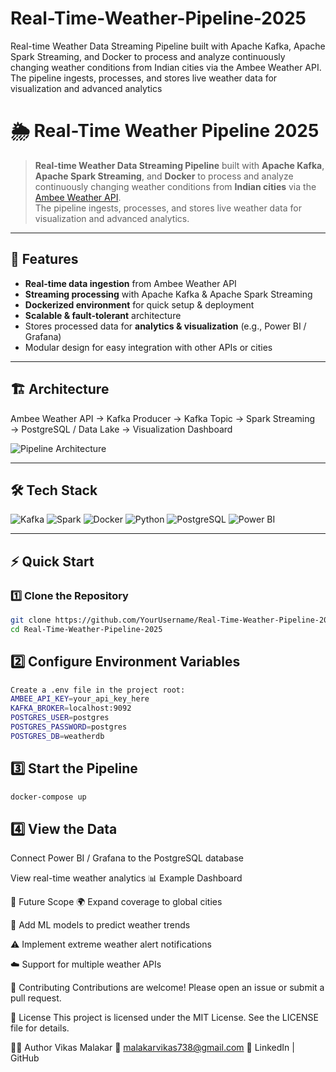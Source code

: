 # Real-Time-Weather-Pipeline-2025
  
Real-time Weather Data Streaming Pipeline built with Apache Kafka, Apache Spark Streaming, and Docker to process and analyze continuously changing weather conditions from Indian cities via the Ambee Weather API. The pipeline ingests, processes, and stores live weather data for visualization and advanced analytics
# 🌦️ Real-Time Weather Pipeline 2025

> **Real-time Weather Data Streaming Pipeline** built with **Apache Kafka**, **Apache Spark Streaming**, and **Docker** to process and analyze continuously changing weather conditions from **Indian cities** via the [Ambee Weather API](https://www.getambee.com/).  
> The pipeline ingests, processes, and stores live weather data for visualization and advanced analytics.

---

## 🚀 Features

- **Real-time data ingestion** from Ambee Weather API
- **Streaming processing** with Apache Kafka & Apache Spark Streaming
- **Dockerized environment** for quick setup & deployment
- **Scalable & fault-tolerant** architecture
- Stores processed data for **analytics & visualization** (e.g., Power BI / Grafana)
- Modular design for easy integration with other APIs or cities

---

## 🏗️ Architecture

Ambee Weather API → Kafka Producer → Kafka Topic → Spark Streaming → PostgreSQL / Data Lake → Visualization Dashboard

![Pipeline Architecture](docs/images/architecture.png)

---

## 🛠️ Tech Stack

![Kafka](https://img.shields.io/badge/Apache%20Kafka-000000?style=for-the-badge&logo=apachekafka&logoColor=white)
![Spark](https://img.shields.io/badge/Apache%20Spark-E25A1C?style=for-the-badge&logo=apachespark&logoColor=white)
![Docker](https://img.shields.io/badge/Docker-2496ED?style=for-the-badge&logo=docker&logoColor=white)
![Python](https://img.shields.io/badge/Python-3776AB?style=for-the-badge&logo=python&logoColor=white)
![PostgreSQL](https://img.shields.io/badge/PostgreSQL-4169E1?style=for-the-badge&logo=postgresql&logoColor=white)
![Power BI](https://img.shields.io/badge/Power%20BI-F2C811?style=for-the-badge&logo=powerbi&logoColor=black)

---

## ⚡ Quick Start

### 1️⃣ Clone the Repository
```bash
git clone https://github.com/YourUsername/Real-Time-Weather-Pipeline-2025.git
cd Real-Time-Weather-Pipeline-2025

```
## 2️⃣ Configure Environment Variables
``` bash 
Create a .env file in the project root:
AMBEE_API_KEY=your_api_key_here
KAFKA_BROKER=localhost:9092
POSTGRES_USER=postgres
POSTGRES_PASSWORD=postgres
POSTGRES_DB=weatherdb  
  ```
## 3️⃣ Start the Pipeline

  ```bash
docker-compose up
```
## 4️⃣ View the Data
Connect Power BI / Grafana to the PostgreSQL database

View real-time weather analytics
📊 Example Dashboard

🔮 Future Scope
🌍 Expand coverage to global cities

🤖 Add ML models to predict weather trends

⚠️ Implement extreme weather alert notifications

☁️ Support for multiple weather APIs

🤝 Contributing
Contributions are welcome!
Please open an issue or submit a pull request.

📜 License
This project is licensed under the MIT License.
See the LICENSE file for details.

👨‍💻 Author
Vikas Malakar
📧 malakarvikas738@gmail.com
🔗 LinkedIn | GitHub
